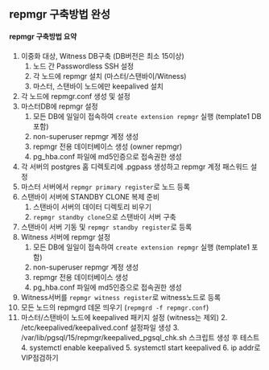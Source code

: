 ## repmgr 구축방법 완성

#### repmgr 구축방법 요약
1. 이중화 대상, Witness DB구축 (DB버전은 최소 15이상)
   1. 노드 간 Passwordless SSH 설정
   2. 각 노드에 repmgr 설치 (마스터/스탠바이/Witness)
   3. 마스터, 스탠바이 노드에만 keepalived 설치
5. 각 노드에 repmgr.conf 생성 및 설정
6. 마스터DB에 repmgr 설정
   1. 모든 DB에 일일이 접속하여 `create extension repmgr` 실행 (template1 DB포함)
   2. non-superuser repmgr 계정 생성
   3. repmgr 전용 데이터베이스 생성 (owner repmgr)
   4. pg_hba.conf 파일에 md5인증으로 접속권한 생성
7. 각 서버의 postgres 홈 디렉토리에 .pgpass 생성하고 repmgr 계정 패스워드 설정
8. 마스터 서버에서 `repmgr primary register`로 노드 등록
9. 스탠바이 서버에 STANDBY CLONE 복제 준비
    1. 스탠바이 서버의 데이터 디렉토리 비우기
    2. `repmgr standby clone`으로 스탠바이 서버 구축
10. 스탠바이 서버 기동 및 `repmgr standby register`로 등록
11. Witness 서버에 repmgr 설정
    1. 모든 DB에 일일이 접속하여 `create extension repmgr` 실행 (template1 포함)
    2. non-superuser repmgr 계정 생성
    3. repmgr 전용 데이터베이스 생성
    4. pg_hba.conf 파일에 md5인증으로 접속권한 생성
12. Witness서버를 `repmgr witness register`로 witness노드로 등록
13. 모든 노드의 repmgrd 데몬 띄우기 (`repmgrd -f repmgr.conf`)
14. 마스터/스탠바이 노드에 keepalived 패키지 설정 (witness는 제외)
    2. /etc/keepalived/keepalived.conf 설정파일 생성
    3. /var/lib/pgsql/15/repmgr/keepalived_pgsql_chk.sh 스크립트 생성 후 테스트
    4. systemctl enable keepalived
    5. systemctl start keepalived
    6. ip addr로 VIP점검하기
